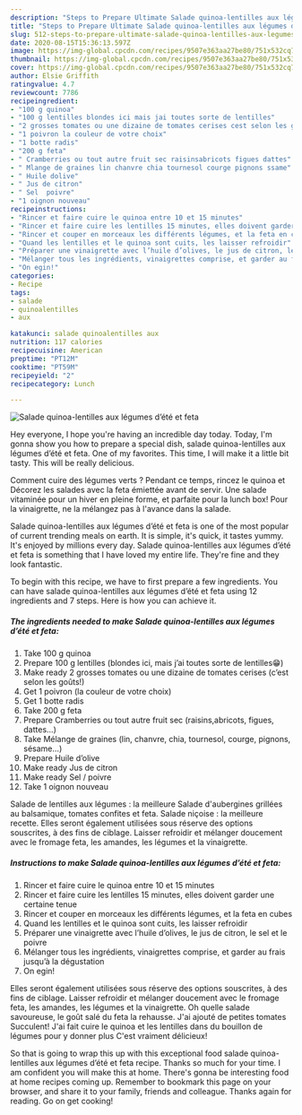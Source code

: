```yaml
---
description: "Steps to Prepare Ultimate Salade quinoa-lentilles aux légumes d’été et feta"
title: "Steps to Prepare Ultimate Salade quinoa-lentilles aux légumes d’été et feta"
slug: 512-steps-to-prepare-ultimate-salade-quinoa-lentilles-aux-legumes-dete-et-feta
date: 2020-08-15T15:36:13.597Z
image: https://img-global.cpcdn.com/recipes/9507e363aa27be80/751x532cq70/salade-quinoa-lentilles-aux-legumes-dete-et-feta-photo-principale-de-la-recette.jpg
thumbnail: https://img-global.cpcdn.com/recipes/9507e363aa27be80/751x532cq70/salade-quinoa-lentilles-aux-legumes-dete-et-feta-photo-principale-de-la-recette.jpg
cover: https://img-global.cpcdn.com/recipes/9507e363aa27be80/751x532cq70/salade-quinoa-lentilles-aux-legumes-dete-et-feta-photo-principale-de-la-recette.jpg
author: Elsie Griffith
ratingvalue: 4.7
reviewcount: 7786
recipeingredient:
- "100 g quinoa"
- "100 g lentilles blondes ici mais jai toutes sorte de lentilles"
- "2 grosses tomates ou une dizaine de tomates cerises cest selon les gots"
- "1 poivron la couleur de votre choix"
- "1 botte radis"
- "200 g feta"
- " Cramberries ou tout autre fruit sec raisinsabricots figues dattes"
- " Mlange de graines lin chanvre chia tournesol courge pignons ssame"
- " Huile dolive"
- " Jus de citron"
- " Sel  poivre"
- "1 oignon nouveau"
recipeinstructions:
- "Rincer et faire cuire le quinoa entre 10 et 15 minutes"
- "Rincer et faire cuire les lentilles 15 minutes, elles doivent garder une certaine tenue"
- "Rincer et couper en morceaux les différents légumes, et la feta en cubes"
- "Quand les lentilles et le quinoa sont cuits, les laisser refroidir"
- "Préparer une vinaigrette avec l’huile d’olives, le jus de citron, le sel et le poivre"
- "Mélanger tous les ingrédients, vinaigrettes comprise, et garder au frais jusqu’à la dégustation"
- "On egin!"
categories:
- Recipe
tags:
- salade
- quinoalentilles
- aux

katakunci: salade quinoalentilles aux 
nutrition: 117 calories
recipecuisine: American
preptime: "PT12M"
cooktime: "PT59M"
recipeyield: "2"
recipecategory: Lunch

---
```



![Salade quinoa-lentilles aux légumes d’été et feta](https://img-global.cpcdn.com/recipes/9507e363aa27be80/751x532cq70/salade-quinoa-lentilles-aux-legumes-dete-et-feta-photo-principale-de-la-recette.jpg)

Hey everyone, I hope you're having an incredible day today. Today, I'm gonna show you how to prepare a special dish, salade quinoa-lentilles aux légumes d’été et feta. One of my favorites. This time, I will make it a little bit tasty. This will be really delicious.

Comment cuire des légumes verts ? Pendant ce temps, rincez le quinoa et Décorez les salades avec la feta émiettée avant de servir. Une salade vitaminée pour un hiver en pleine forme, et parfaite pour la lunch box! Pour la vinaigrette, ne la mélangez pas à l&#39;avance dans la salade.

Salade quinoa-lentilles aux légumes d’été et feta is one of the most popular of current trending meals on earth. It is simple, it's quick, it tastes yummy. It's enjoyed by millions every day. Salade quinoa-lentilles aux légumes d’été et feta is something that I have loved my entire life. They're fine and they look fantastic.


To begin with this recipe, we have to first prepare a few ingredients. You can have salade quinoa-lentilles aux légumes d’été et feta using 12 ingredients and 7 steps. Here is how you can achieve it.

<!--inarticleads1-->

##### The ingredients needed to make Salade quinoa-lentilles aux légumes d’été et feta:

1. Take 100 g quinoa
1. Prepare 100 g lentilles (blondes ici, mais j’ai toutes sorte de lentilles😁)
1. Make ready 2 grosses tomates ou une dizaine de tomates cerises (c’est selon les goûts!)
1. Get 1 poivron (la couleur de votre choix)
1. Get 1 botte radis
1. Take 200 g feta
1. Prepare  Cramberries ou tout autre fruit sec (raisins,abricots, figues, dattes...)
1. Take  Mélange de graines (lin, chanvre, chia, tournesol, courge, pignons, sésame...)
1. Prepare  Huile d’olive
1. Make ready  Jus de citron
1. Make ready  Sel / poivre
1. Take 1 oignon nouveau


Salade de lentilles aux légumes : la meilleure Salade d&#39;aubergines grillées au balsamique, tomates confites et feta. Salade niçoise : la meilleure recette. Elles seront également utilisées sous réserve des options souscrites, à des fins de ciblage. Laisser refroidir et mélanger doucement avec le fromage feta, les amandes, les légumes et la vinaigrette. 

<!--inarticleads2-->

##### Instructions to make Salade quinoa-lentilles aux légumes d’été et feta:

1. Rincer et faire cuire le quinoa entre 10 et 15 minutes
1. Rincer et faire cuire les lentilles 15 minutes, elles doivent garder une certaine tenue
1. Rincer et couper en morceaux les différents légumes, et la feta en cubes
1. Quand les lentilles et le quinoa sont cuits, les laisser refroidir
1. Préparer une vinaigrette avec l’huile d’olives, le jus de citron, le sel et le poivre
1. Mélanger tous les ingrédients, vinaigrettes comprise, et garder au frais jusqu’à la dégustation
1. On egin!


Elles seront également utilisées sous réserve des options souscrites, à des fins de ciblage. Laisser refroidir et mélanger doucement avec le fromage feta, les amandes, les légumes et la vinaigrette. Oh quelle salade savoureuse, le goût salé du feta la rehausse. J&#39;ai ajouté de petites tomates Succulent! J&#39;ai fait cuire le quinoa et les lentilles dans du bouillon de légumes pour y donner plus C&#39;est vraiment délicieux! 

So that is going to wrap this up with this exceptional food salade quinoa-lentilles aux légumes d’été et feta recipe. Thanks so much for your time. I am confident you will make this at home. There's gonna be interesting food at home recipes coming up. Remember to bookmark this page on your browser, and share it to your family, friends and colleague. Thanks again for reading. Go on get cooking!
